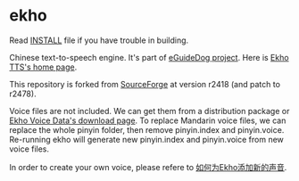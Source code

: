 # ekho

Read <a href='https://github.com/hgneng/ekho/blob/master/INSTALL'>INSTALL</a> file if you have trouble in building.

Chinese text-to-speech engine. It's part of <a href='http://www.eguidedog.net'>eGuideDog project</a>. Here is <a href='http://www.eguidedog.net/ekho.php'>Ekho TTS's home page</a>.

This repository is forked from <a href='https://sourceforge.net/p/e-guidedog/code/HEAD/tree/eGuideDog_TTS/'>SourceForge</a> at version r2418 (and patch to r2478).

Voice files are not included. We can get them from a distribution package or <a href='https://sourceforge.net/projects/e-guidedog/files/Ekho-Voice-Data/0.2/'>Ekho Voice Data's download page</a>. To replace Mandarin voice files, we can replace the whole pinyin folder, then remove pinyin.index and pinyin.voice. Re-running ekho will generate new pinyin.index and pinyin.voice from new voice files.

In order to create your own voice, please refere to <a href='http://eguidedog.net/doc/doc_make_new_voice_cn.php'>如何为Ekho添加新的声音</a>.
